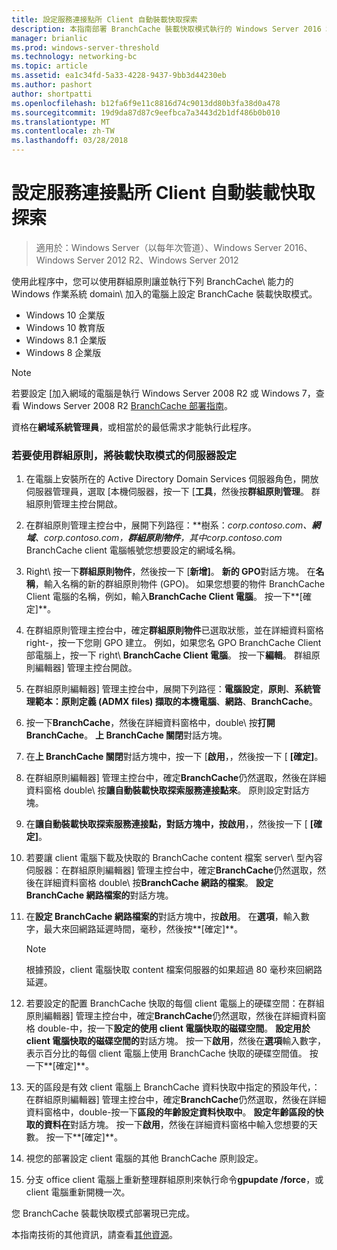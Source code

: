 ```yaml
---
title: 設定服務連接點所 Client 自動裝載快取探索
description: 本指南部署 BranchCache 裝載快取模式執行的 Windows Server 2016 和 Windows 10 電腦上提供指示
manager: brianlic
ms.prod: windows-server-threshold
ms.technology: networking-bc
ms.topic: article
ms.assetid: ea1c34fd-5a33-4228-9437-9bb3d44230eb
ms.author: pashort
author: shortpatti
ms.openlocfilehash: b12fa6f9e11c8816d74c9013dd80b3fa38d0a478
ms.sourcegitcommit: 19d9da87d87c9eefbca7a3443d2b1df486b0b010
ms.translationtype: MT
ms.contentlocale: zh-TW
ms.lasthandoff: 03/28/2018
---
```

#  <a name="configure-client-automatic-hosted-cache-discovery-by-service-connection-point"></a>設定服務連接點所 Client 自動裝載快取探索

>適用於：Windows Server（以每年次管道）、Windows Server 2016、Windows Server 2012 R2、Windows Server 2012

使用此程序中，您可以使用群組原則讓並執行下列 BranchCache\ 能力的 Windows 作業系統 domain\ 加入的電腦上設定 BranchCache 裝載快取模式。

- Windows 10 企業版
- Windows 10 教育版
- Windows 8.1 企業版
- Windows 8 企業版

> [!NOTE]  
> 若要設定 [加入網域的電腦是執行 Windows Server 2008 R2 或 Windows 7，查看 Windows Server 2008 R2 [BranchCache 部署指南](https://technet.microsoft.com/library/ee649232.aspx)。

資格在**網域系統管理員**，或相當於的最低需求才能執行此程序。

### <a name="to-use-group-policy-to-configure-clients-for-hosted-cache-mode"></a>若要使用群組原則，將裝載快取模式的伺服器設定

1. 在電腦上安裝所在的 Active Directory Domain Services 伺服器角色，開放伺服器管理員，選取 [本機伺服器，按一下 [**工具**，然後按**群組原則管理**。 群組原則管理主控台開啟。

2. 在群組原則管理主控台中，展開下列路徑：**樹系：***corp.contoso.com*、**網域**、*corp.contoso.com*，**群組原則物件**，其中*corp.contoso.com* BranchCache client 電腦帳號您想要設定的網域名稱。

3. Right\ 按一下**群組原則物件**，然後按一下 [**新增]**。 **新的 GPO**對話方塊。 在**名稱**，輸入名稱的新的群組原則物件 \(GPO\)。 如果您想要的物件 BranchCache Client 電腦的名稱，例如，輸入**BranchCache Client 電腦**。 按一下**[確定]**。

4. 在群組原則管理主控台中，確定**群組原則物件**已選取狀態，並在詳細資料窗格 right\-，按一下您剛 GPO 建立。 例如，如果您名 GPO BranchCache Client 部電腦上，按一下 right\ **BranchCache Client 電腦**。 按一下**編輯**。 群組原則編輯器] 管理主控台開啟。

5. 在群組原則編輯器] 管理主控台中，展開下列路徑：**電腦設定**，**原則**、**系統管理範本：原則定義 \(ADMX files\) 擷取的本機電腦**、**網路**、**BranchCache**。

6. 按一下**BranchCache**，然後在詳細資料窗格中，double\ 按**打開 BranchCache**。 **上 BranchCache 關閉**對話方塊。
  
7.  在**上 BranchCache 關閉**對話方塊中，按一下 [**啟用**，，然後按一下 [ **[確定]**。

8. 在群組原則編輯器] 管理主控台中，確定**BranchCache**仍然選取，然後在詳細資料窗格 double\ 按**讓自動裝載快取探索服務連接點來**。 原則設定對話方塊。

9. 在**讓自動裝載快取探索服務連接點，**對話方塊中，按**啟用**，，然後按一下 [ **[確定]**。

10. 若要讓 client 電腦下載及快取的 BranchCache content 檔案 server\ 型內容伺服器：在群組原則編輯器] 管理主控台中，確定**BranchCache**仍然選取，然後在詳細資料窗格 double\ 按**BranchCache 網路的檔案**。 **設定 BranchCache 網路檔案的**對話方塊。 
11. 在**設定 BranchCache 網路檔案的**對話方塊中，按**啟用**。 在**選項**，輸入數字，最大來回網路延遲時間，毫秒，然後按**[確定]**。
  
    > [!NOTE]
    > 根據預設，client 電腦快取 content 檔案伺服器的如果超過 80 毫秒來回網路延遲。
  
12. 若要設定的配置 BranchCache 快取的每個 client 電腦上的硬碟空間：在群組原則編輯器] 管理主控台中，確定**BranchCache**仍然選取，然後在詳細資料窗格 double\-中，按一下**設定的使用 client 電腦快取的磁碟空間**。 **設定用於 client 電腦快取的磁碟空間的**對話方塊。 按一下**啟用**，然後在**選項**輸入數字，表示百分比的每個 client 電腦上使用 BranchCache 快取的硬碟空間值。 按一下**[確定]**。

13. 天的區段是有效 client 電腦上 BranchCache 資料快取中指定的預設年代，：在群組原則編輯器] 管理主控台中，確定**BranchCache**仍然選取，然後在詳細資料窗格中，double\-按一下**區段的年齡設定資料快取中**。 **設定年齡區段的快取的資料在**對話方塊。 按一下**啟用**，然後在詳細資料窗格中輸入您想要的天數。 按一下**[確定]**。

14. 視您的部署設定 client 電腦的其他 BranchCache 原則設定。

15. 分支 office client 電腦上重新整理群組原則來執行命令**gpupdate /force**，或 client 電腦重新開機一次。

您 BranchCache 裝載快取模式部署現已完成。

本指南技術的其他資訊，請查看[其他資源](11-Bc-Hcm-additional-resources.md)。